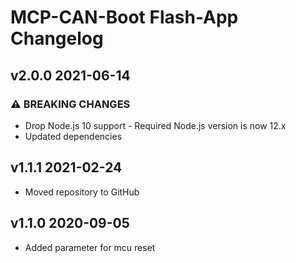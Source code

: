 # MCP-CAN-Boot Flash-App Changelog

## v2.0.0 2021-06-14

### ⚠ BREAKING CHANGES

* Drop Node.js 10 support - Required Node.js version is now 12.x
* Updated dependencies

## v1.1.1 2021-02-24

* Moved repository to GitHub

## v1.1.0 2020-09-05

* Added parameter for mcu reset
